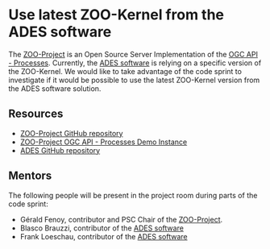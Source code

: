 # Use latest ZOO-Kernel from the ADES software

The [ZOO-Project](http://zoo-project.org) is an Open Source Server Implementation of the [OGC API - Processes](https://ogcapi.ogc.org/processes/).
Currently, the [ADES software](https://github.com/EOEPCA/proc-ades#about-the-project) is relying on a specific version of the ZOO-Kernel. We would like to take advantage of the code sprint to investigate if it would be possible to use the latest ZOO-Kernel version from the ADES software solution.

## Resources

* [ZOO-Project GitHub repository](https://github.com/ZOO-Project/ZOO-Project)
* [ZOO-Project OGC API - Processes Demo Instance](https://zooprojectdemo.azurewebsites.net/ogc-api/)
* [ADES GitHub repository](https://github.com/EOEPCA/proc-ades)


## Mentors

The following people will be present in the project room during parts of the code sprint:

* Gérald Fenoy, contributor and PSC Chair of the [ZOO-Project](http://zoo-project.org).
* Blasco Brauzzi, contributor of the [ADES software](https://github.com/EOEPCA/proc-ades#about-the-project)
* Frank Loeschau, contributor of the [ADES software](https://github.com/EOEPCA/proc-ades#about-the-project)

